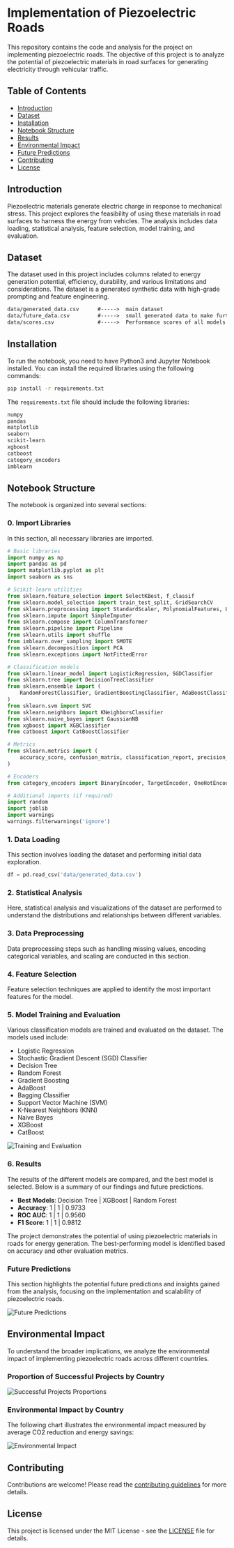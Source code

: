 # Implementation of Piezoelectric Roads

This repository contains the code and analysis for the project on implementing piezoelectric roads. The objective of this project is to analyze the potential of piezoelectric materials in road surfaces for generating electricity through vehicular traffic.

## Table of Contents

- [Introduction](#introduction)
- [Dataset](#dataset)
- [Installation](#installation)
- [Notebook Structure](#notebook-structure)
- [Results](#results)
- [Environmental Impact](#environmental-impact)
- [Future Predictions](#future-predictions)
- [Contributing](#contributing)
- [License](#license)

## Introduction

Piezoelectric materials generate electric charge in response to mechanical stress. This project explores the feasibility of using these materials in road surfaces to harness the energy from vehicles. The analysis includes data loading, statistical analysis, feature selection, model training, and evaluation.

## Dataset

The dataset used in this project includes columns related to energy generation potential, efficiency, durability, and various limitations and considerations. The dataset is a generated synthetic data with high-grade prompting and feature engineering.

```txt
data/generated_data.csv      #----->  main dataset
data/future_data.csv         #----->  small generated data to make further predictions
data/scores.csv              #----->  Performance scores of all models
```

## Installation

To run the notebook, you need to have Python3 and Jupyter Notebook installed. You can install the required libraries using the following commands:

```bash
pip install -r requirements.txt
```

The `requirements.txt` file should include the following libraries:

```txt
numpy
pandas
matplotlib
seaborn
scikit-learn
xgboost
catboost
category_encoders
imblearn
```

## Notebook Structure

The notebook is organized into several sections:

### 0. Import Libraries

In this section, all necessary libraries are imported.

```python
# Basic libraries
import numpy as np
import pandas as pd
import matplotlib.pyplot as plt
import seaborn as sns

# Scikit-learn utilities
from sklearn.feature_selection import SelectKBest, f_classif
from sklearn.model_selection import train_test_split, GridSearchCV
from sklearn.preprocessing import StandardScaler, PolynomialFeatures, LabelEncoder
from sklearn.impute import SimpleImputer
from sklearn.compose import ColumnTransformer
from sklearn.pipeline import Pipeline
from sklearn.utils import shuffle
from imblearn.over_sampling import SMOTE
from sklearn.decomposition import PCA
from sklearn.exceptions import NotFittedError

# Classification models
from sklearn.linear_model import LogisticRegression, SGDClassifier
from sklearn.tree import DecisionTreeClassifier
from sklearn.ensemble import (
    RandomForestClassifier, GradientBoostingClassifier, AdaBoostClassifier, BaggingClassifier
)
from sklearn.svm import SVC
from sklearn.neighbors import KNeighborsClassifier
from sklearn.naive_bayes import GaussianNB
from xgboost import XGBClassifier
from catboost import CatBoostClassifier

# Metrics
from sklearn.metrics import (
    accuracy_score, confusion_matrix, classification_report, precision_score, recall_score, f1_score, roc_curve, auc, roc_auc_score
)

# Encoders
from category_encoders import BinaryEncoder, TargetEncoder, OneHotEncoder

# Additional imports (if required)
import random
import joblib
import warnings
warnings.filterwarnings('ignore')
```

### 1. Data Loading

This section involves loading the dataset and performing initial data exploration.

```python
df = pd.read_csv('data/generated_data.csv')
```

### 2. Statistical Analysis

Here, statistical analysis and visualizations of the dataset are performed to understand the distributions and relationships between different variables.

### 3. Data Preprocessing

Data preprocessing steps such as handling missing values, encoding categorical variables, and scaling are conducted in this section.

### 4. Feature Selection

Feature selection techniques are applied to identify the most important features for the model.

### 5. Model Training and Evaluation

Various classification models are trained and evaluated on the dataset. The models used include:

- Logistic Regression
- Stochastic Gradient Descent (SGD) Classifier
- Decision Tree
- Random Forest
- Gradient Boosting
- AdaBoost
- Bagging Classifier
- Support Vector Machine (SVM)
- K-Nearest Neighbors (KNN)
- Naive Bayes
- XGBoost
- CatBoost

![Training and Evaluation](images/training.png)

### 6. Results

The results of the different models are compared, and the best model is selected. Below is a summary of our findings and future predictions.

- **Best Models**: Decision Tree | XGBoost | Random Forest
- **Accuracy**: 1 | 1 | 0.9733
- **ROC AUC**: 1 | 1 | 0.9560
- **F1 Score**: 1 | 1 | 0.9812

The project demonstrates the potential of using piezoelectric materials in roads for energy generation. The best-performing model is identified based on accuracy and other evaluation metrics.

### Future Predictions

This section highlights the potential future predictions and insights gained from the analysis, focusing on the implementation and scalability of piezoelectric roads.

![Future Predictions](images/results.png)

## Environmental Impact

To understand the broader implications, we analyze the environmental impact of implementing piezoelectric roads across different countries.

### Proportion of Successful Projects by Country

![Successful Projects Proportions](images/country_success.png)

### Environmental Impact by Country

The following chart illustrates the environmental impact measured by average CO2 reduction and energy savings:

![Environmental Impact](images/environmental_impact.png)

## Contributing

Contributions are welcome! Please read the [contributing guidelines](CONTRIBUTING.md) for more details.

## License

This project is licensed under the MIT License - see the [LICENSE](LICENSE) file for details.


